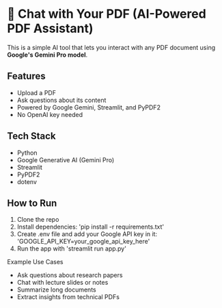 # 📄 Chat with Your PDF (AI-Powered PDF Assistant)

This is a simple AI tool that lets you interact with any PDF document using **Google's Gemini Pro model**.

## Features
- Upload a PDF
- Ask questions about its content
- Powered by Google Gemini, Streamlit, and PyPDF2
- No OpenAI key needed

## Tech Stack
- Python
- Google Generative AI (Gemini Pro)
- Streamlit
- PyPDF2
- dotenv

## How to Run
1. Clone the repo
2. Install dependencies: 'pip install -r requirements.txt'
3. Create .env file and add your Google API key in it: 'GOOGLE_API_KEY=your_google_api_key_here'
4. Run the app with 'streamlit run app.py'

Example Use Cases
- Ask questions about research papers
- Chat with lecture slides or notes
- Summarize long documents
- Extract insights from technical PDFs